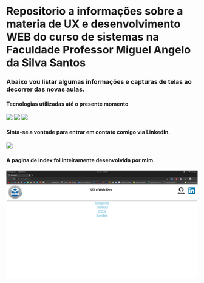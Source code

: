 # Repositorio a informações sobre a materia de UX e desenvolvimento WEB do curso de sistemas na Faculdade Professor Miguel Angelo da Silva Santos

### Abaixo vou listar algumas informações e capturas de telas ao decorrer das novas aulas.

#### Tecnologias utilizadas até o presente momento
<div style="display: inline_block">
<img src="https://cdn.jsdelivr.net/gh/devicons/devicon/icons/html5/html5-original.svg" width=50/>
<img src="https://cdn.jsdelivr.net/gh/devicons/devicon/icons/css3/css3-original.svg" width=50/>
<img src="https://cdn.jsdelivr.net/gh/devicons/devicon/icons/javascript/javascript-original.svg" width=50/>
</div>

#### Sinta-se a vontade para entrar em contato comigo via LinkedIn.
<a href="https://www.linkedin.com/in/davi-trajano-902483205" target="_blank"><img src="https://img.shields.io/badge/-LinkedIn-%230077B5?style=for-the-badge&logo=linkedin&logoColor=white" target="_blank"></a>
#### A pagina de index foi inteiramente desenvolvida por mim.


 <img align="center" alt="" src="https://raw.githubusercontent.com/davi-tr/ux-aulas/main/img/Captura%20de%20tela%20de%202022-09-06%2021-31-59.png">
 
